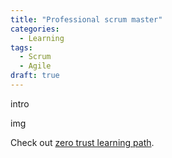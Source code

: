 ```yaml
---
title: "Professional scrum master"
categories:
  - Learning
tags:
  - Scrum
  - Agile
draft: true
---
```


intro

img

Check out [zero trust learning path][zero-trust-learning-path].

[zero-trust-learning-path]: https://docs.microsoft.com/learn/paths/zero-trust-principles/

